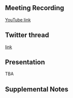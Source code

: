 ## Meeting Recording

[YouTube link](https://youtu.be/neIATrtF_Bs)

## Twitter thread

[link](https://twitter.com/Orthogonal_Lab/status/1599148909317656576)

## Presentation

TBA

## Supplemental Notes
